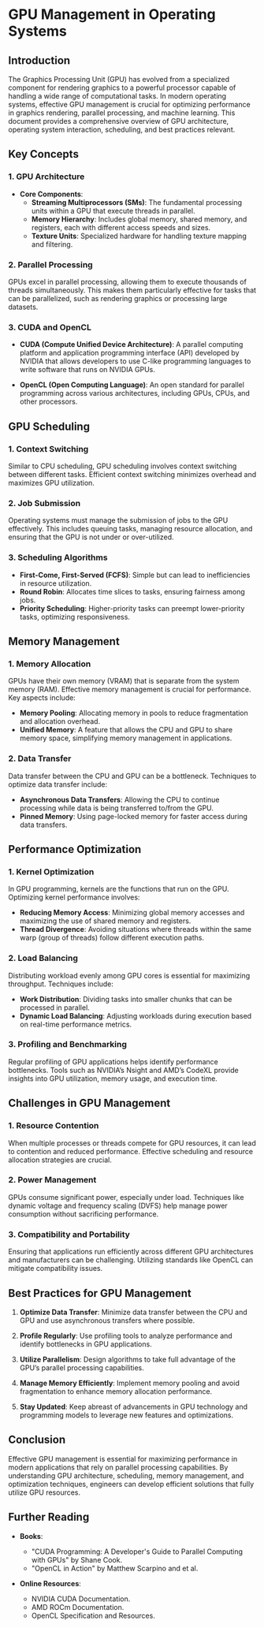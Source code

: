 # GPU Management in Operating Systems

## Introduction

The Graphics Processing Unit (GPU) has evolved from a specialized component for rendering graphics to a powerful processor capable of handling a wide range of computational tasks. In modern operating systems, effective GPU management is crucial for optimizing performance in graphics rendering, parallel processing, and machine learning. This document provides a comprehensive overview of GPU architecture, operating system interaction, scheduling, and best practices relevant.

## Key Concepts

### 1. GPU Architecture

- **Core Components**:
  - **Streaming Multiprocessors (SMs)**: The fundamental processing units within a GPU that execute threads in parallel.
  - **Memory Hierarchy**: Includes global memory, shared memory, and registers, each with different access speeds and sizes.
  - **Texture Units**: Specialized hardware for handling texture mapping and filtering.

### 2. Parallel Processing

GPUs excel in parallel processing, allowing them to execute thousands of threads simultaneously. This makes them particularly effective for tasks that can be parallelized, such as rendering graphics or processing large datasets.

### 3. CUDA and OpenCL

- **CUDA (Compute Unified Device Architecture)**: A parallel computing platform and application programming interface (API) developed by NVIDIA that allows developers to use C-like programming languages to write software that runs on NVIDIA GPUs.
  
- **OpenCL (Open Computing Language)**: An open standard for parallel programming across various architectures, including GPUs, CPUs, and other processors.

## GPU Scheduling

### 1. Context Switching

Similar to CPU scheduling, GPU scheduling involves context switching between different tasks. Efficient context switching minimizes overhead and maximizes GPU utilization.

### 2. Job Submission

Operating systems must manage the submission of jobs to the GPU effectively. This includes queuing tasks, managing resource allocation, and ensuring that the GPU is not under or over-utilized.

### 3. Scheduling Algorithms

- **First-Come, First-Served (FCFS)**: Simple but can lead to inefficiencies in resource utilization.
- **Round Robin**: Allocates time slices to tasks, ensuring fairness among jobs.
- **Priority Scheduling**: Higher-priority tasks can preempt lower-priority tasks, optimizing responsiveness.

## Memory Management

### 1. Memory Allocation

GPUs have their own memory (VRAM) that is separate from the system memory (RAM). Effective memory management is crucial for performance. Key aspects include:

- **Memory Pooling**: Allocating memory in pools to reduce fragmentation and allocation overhead.
- **Unified Memory**: A feature that allows the CPU and GPU to share memory space, simplifying memory management in applications.

### 2. Data Transfer

Data transfer between the CPU and GPU can be a bottleneck. Techniques to optimize data transfer include:

- **Asynchronous Data Transfers**: Allowing the CPU to continue processing while data is being transferred to/from the GPU.
- **Pinned Memory**: Using page-locked memory for faster access during data transfers.

## Performance Optimization

### 1. Kernel Optimization

In GPU programming, kernels are the functions that run on the GPU. Optimizing kernel performance involves:

- **Reducing Memory Access**: Minimizing global memory accesses and maximizing the use of shared memory and registers.
- **Thread Divergence**: Avoiding situations where threads within the same warp (group of threads) follow different execution paths.

### 2. Load Balancing

Distributing workload evenly among GPU cores is essential for maximizing throughput. Techniques include:

- **Work Distribution**: Dividing tasks into smaller chunks that can be processed in parallel.
- **Dynamic Load Balancing**: Adjusting workloads during execution based on real-time performance metrics.

### 3. Profiling and Benchmarking

Regular profiling of GPU applications helps identify performance bottlenecks. Tools such as NVIDIA’s Nsight and AMD’s CodeXL provide insights into GPU utilization, memory usage, and execution time.

## Challenges in GPU Management

### 1. Resource Contention

When multiple processes or threads compete for GPU resources, it can lead to contention and reduced performance. Effective scheduling and resource allocation strategies are crucial.

### 2. Power Management

GPUs consume significant power, especially under load. Techniques like dynamic voltage and frequency scaling (DVFS) help manage power consumption without sacrificing performance.

### 3. Compatibility and Portability

Ensuring that applications run efficiently across different GPU architectures and manufacturers can be challenging. Utilizing standards like OpenCL can mitigate compatibility issues.

## Best Practices for GPU Management

1. **Optimize Data Transfer**: Minimize data transfer between the CPU and GPU and use asynchronous transfers where possible.

2. **Profile Regularly**: Use profiling tools to analyze performance and identify bottlenecks in GPU applications.

3. **Utilize Parallelism**: Design algorithms to take full advantage of the GPU’s parallel processing capabilities.

4. **Manage Memory Efficiently**: Implement memory pooling and avoid fragmentation to enhance memory allocation performance.

5. **Stay Updated**: Keep abreast of advancements in GPU technology and programming models to leverage new features and optimizations.

## Conclusion

Effective GPU management is essential for maximizing performance in modern applications that rely on parallel processing capabilities. By understanding GPU architecture, scheduling, memory management, and optimization techniques, engineers can develop efficient solutions that fully utilize GPU resources.

## Further Reading

- **Books**:
  - "CUDA Programming: A Developer's Guide to Parallel Computing with GPUs" by Shane Cook.
  - "OpenCL in Action" by Matthew Scarpino and et al.

- **Online Resources**:
  - NVIDIA CUDA Documentation.
  - AMD ROCm Documentation.
  - OpenCL Specification and Resources.